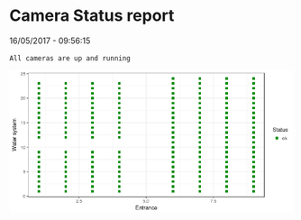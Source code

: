 Camera Status report
================
16/05/2017 - 09:56:15

    All cameras are up and running

![](camreport_files/figure-markdown_github/unnamed-chunk-2-1.png)
